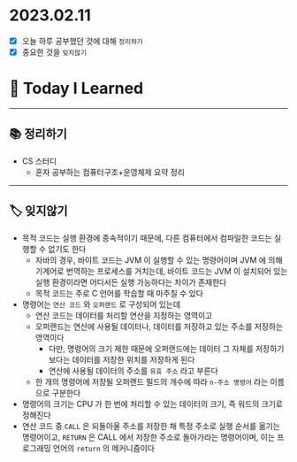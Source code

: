 # 2023.02.11

- [x] 오늘 하루 공부했던 것에 대해 `정리하기`
- [x] 중요한 것을 `잊지않기`

# 🚩 Today I Learned

---

## 📚 정리하기

- CS 스터디
  - 혼자 공부하는 컴퓨터구조+운영체제 요약 정리

---

## 🏷 잊지않기

- 목적 코드는 실행 환경에 종속적이기 때문에, 다른 컴퓨터에서 컴파일한 코드는 실행할 수 없기도 한다
  - 자바의 경우, 바이트 코드는 JVM 이 실행할 수 있는 명령어이며 JVM 에 의해 기계어로 번역하는 프로세스를 거치는데, 바이트 코드는 JVM 이 설치되어 있는 실행 환경이라면 어디서든 실행 가능하다는 차이가 존재한다
  - 목적 코드는 주로 C 언어를 학습할 때 마주칠 수 있다
- 명령어는 `연산 코드` 와 `오퍼랜드` 로 구성되어 있는데
  - 연산 코드는 데이터를 처리할 연산을 지정하는 영역이고
  - 오퍼랜드는 연산에 사용될 데이터나, 데이터를 저장하고 있는 주소를 저장하는 영역이다
    - 다만, 명령어의 크기 제한 때문에 오퍼랜드에는 데이터 그 자체를 저장하기 보다는 데이터를 저장한 위치를 저장하게 된다
    - 연산에 사용될 데이터의 주소를 `유효 주소` 라고 부른다
  - 한 개의 명령어에 저장될 오퍼랜드 필드의 개수에 따라 `n-주소 명령어` 라는 이름으로 구분한다
- 명령어의 크기는 CPU 가 한 번에 처리할 수 있는 데이터의 크기, 즉 워드의 크기로 정해진다
- 연산 코드 중 `CALL` 은 되돌아올 주소를 저장한 채 특정 주소로 실행 순서를 옮기는 명령어이고, `RETURN` 은 CALL 에서 저장한 주소로 돌아가라는 명령어이며, 이는 프로그래밍 언어의 `return` 의 메커니즘이다
